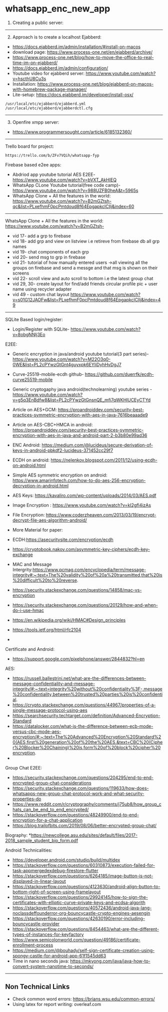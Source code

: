 # whatsapp_enc_new_app


1. Creating a public server:


---
2. Approach is to create a localhost Ejabberd:
* https://docs.ejabberd.im/admin/installation/#install-on-macos
* download page: https://www.process-one.net/en/ejabberd/archive/
* https://www.process-one.net/blog/how-to-move-the-office-to-real-time-im-on-ejabberd/
* https://docs.ejabberd.im/admin/configuration/
* Youtube video for ejabberd server: https://www.youtube.com/watch?v=hscthU8Cu3s
* Installation: https://www.process-one.net/blog/ejabberd-on-macos-with-homebrew-package-manager/
* Lite-setup: https://docs.ejabberd.im/developer/install-osx/

```
/usr/local/etc/ejabberd/ejabberd.yml
/usr/local/etc/ejabberd/ejabberdctl.cfg
```

---

3. Openfire xmpp server:
* https://www.programmersought.com/article/6185132360/

---
Trello board for project:
```
https://trello.com/b/ZFv7VQih/whatsapp-fyp
```
Firebase based e2ee apps:
* Abdriod app youtube tutorial AES E2EE- https://www.youtube.com/watch?v=bVXT_AkHIEQ
* WhatsApp CLone Youtube tutorial(free code camp)- https://www.youtube.com/watch?v=988UZFB0heA&t=5965s
* WhatsApp Clone + All the features in the world: https://www.youtube.com/watch?v=B2mGZtsh-qc&list=PLxefhmF0pcPmtdoud8f64EpgapkclCllj&index=60

---
WhatsApp Clone + All the features in the world: https://www.youtube.com/watch?v=B2mGZtsh-
* vid 17- add a grp to firebase
* vid 18- add grp and view on listview i.e retireve from firebase db all grp names
* vid 19- chat components of each grp
* vid 20- send msg to grp in firebase
* vid 21- tutorial of how manually entered users ->all viewing all the groups on firebase and send a messge and that msg is shown on their screens
* vid 22- scroll view and auto scroll to bottom i.e the latest group chat
* vid 29, 30- create layout for find/add friends circular profile pic + user name using recycler adapter
* vid 49 - custom chat layout https://www.youtube.com/watch?v=s01G12JAOFw&list=PLxefhmF0pcPmtdoud8f64EpgapkclCllj&index=49

---
SQLite Based login/register:
* Login/Register with SQLite- https://www.youtube.com/watch?v=8obgNNlj3Eo

E2EE:
* Generic encryption in java/android youtube tutorial(3 part series)- https://www.youtube.com/watch?v=M22O3q0-0WE&list=PL2cPYwzGtGnt4guyxpk6EYliDyhHvDgJ7
* Curve-25519-mobile-ecdh github- https://github.com/duerrfk/ecdh-curve25519-mobile
* Generic cryptogaphy java android(technolearning) youtube series - https://www.youtube.com/watch?v=g5q3EnBdfw8&list=PL2cPYwzGtGnsnQE_mfi7qWKHlUCEyCTYd

* Article on AES+GCM: https://proandroiddev.com/security-best-practices-symmetric-encryption-with-aes-in-java-7616beaaade9
* Article on AES-CBC+HMCA in android: https://proandroiddev.com/security-best-practices-symmetric-encryption-with-aes-in-java-and-android-part-2-b3b80e99ad36
* ENC Android: https://medium.com/@lucideus/secure-derivation-of-keys-in-android-pbkdf2-lucideus-371452cc29f7
* ECDH on android: https://nelenkov.blogspot.com/2011/12/using-ecdh-on-android.html
* Simple AES symmetric encryption on android: https://www.amarinfotech.com/how-to-do-aes-256-encryption-decryption-in-android.html
* AES Keys: https://kavaliro.com/wp-content/uploads/2014/03/AES.pdf
* Image Encryption : https://www.youtube.com/watch?v=kI2gfl4izAs
* File Encryption: https://www.coderzheaven.com/2013/03/19/encrypt-decrypt-file-aes-algorithm-android/
* More Material for paper:
* ECDH:https://asecuritysite.com/encryption/ecdh
* https://cryptobook.nakov.com/asymmetric-key-ciphers/ecdh-key-exchange
* MAC and Message Intergrity:https://www.pcmag.com/encyclopedia/term/message-integrity#:~:text=The%20validity%20of%20a%20transmitted,that%20is%20difficult%20to%20reverse.
* https://security.stackexchange.com/questions/14858/mac-vs-encryption
* https://security.stackexchange.com/questions/20129/how-and-when-do-i-use-hmac
* https://en.wikipedia.org/wiki/HMAC#Design_principles
* https://tools.ietf.org/html/rfc2104
* 


Certificate and Android:
* https://support.google.com/pixelphone/answer/2844832?hl=en

AES:
* https://russell.ballestrini.net/what-are-the-differences-between-message-confidentiality-and-message-integrity/#:~:text=integrity%20without%20confidentiality%3F-,message%20confidentiality,between%20trusted%20parties%20is%20confidential.
* https://crypto.stackexchange.com/questions/44967/properties-of-a-single-message-protocol-using-aes
* https://searchsecurity.techtarget.com/definition/Advanced-Encryption-Standard
* https://datalocker.com/what-is-the-difference-between-ecb-mode-versus-cbc-mode-aes-encryption/#:~:text=The%20Advanced%20Encryption%20Standard%20(AES,first%20generation%20of%20the%20AES.&text=CBC%20(Cipher%20Blocker%20Chaining)%20is,form%20of%20block%20cipher%20encryption.
* 
 
Group Chat E2EE:
* https://security.stackexchange.com/questions/204295/end-to-end-encrypted-group-chat-considerations
* https://security.stackexchange.com/questions/119633/how-does-whatsapps-new-group-chat-protocol-work-and-what-security-properties-do
* https://www.reddit.com/r/cryptography/comments/j75ub8/how_group_chats_can_be_end_to_end_encrypted/
* https://stackoverflow.com/questions/48249900/end-to-end-encryption-for-a-chat-application
* https://blog.trailofbits.com/2019/08/06/better-encrypted-group-chat/




Biography:
*https://newcollege.asu.edu/sites/default/files/2017-2018_sample_student_bio_form.pdf


Android Technicalities:
* https://developer.android.com/studio/build/multidex
* https://stackoverflow.com/questions/60310873/execution-failed-for-task-appmergedexdebug-firestore-flutter
* https://stackoverflow.com/questions/6264185/image-button-is-not-displayed-in-linear-layout
* https://stackoverflow.com/questions/4123630/android-align-button-to-bottom-right-of-screen-using-framelayout
* https://stackoverflow.com/questions/29924145/how-to-sign-the-certificates-with-elliptic-curve-private-keys-and-ecdsa-algorith
* https://stackoverflow.com/questions/40572436/android-java-lang-noclassdeffounderror-org-bouncycastle-crypto-engines-aesengin
* https://stackoverflow.com/questions/42630190/error-including-bouncycastle-provider
* https://stackoverflow.com/questions/8454463/what-are-the-different-types-of-instances-for-keyfactory
* https://www.semicolonworld.com/question/49186/certificate-enrollment-process
* https://medium.com/@bouhady/self-sign-certificate-creation-using-spongy-castle-for-android-app-61f1545dd63
* Time in nano seconds java: https://mkyong.com/java/java-how-to-convert-system-nanotime-to-seconds/



---
## Non Technical Links
* Check common word errors: https://brians.wsu.edu/common-errors/
* Using latex for report writing: overleaf.com

